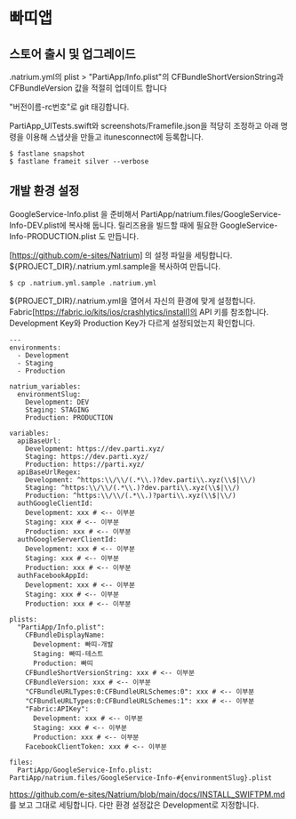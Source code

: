 # 빠띠앱

## 스토어 출시 및 업그레이드

.natrium.yml의 plist > "PartiApp/Info.plist"의 CFBundleShortVersionString과 CFBundleVersion 값을 적절히 업데이트 합니다

"버전이름-rc번호"로 git 태깅합니다.

PartiApp_UITests.swift와 screenshots/Framefile.json을 적당히 조정하고 아래 명령을 이용해 스냅샷을 만들고 itunesconnect에 등록합니다.

```
$ fastlane snapshot
$ fastlane frameit silver --verbose
```

## 개발 환경 설정

GoogleService-Info.plist 을 준비해서 PartiApp/natrium.files/GoogleService-Info-DEV.plist에 복사해 둡니다. 릴리즈용을 빌드할 때에 필요한 GoogleService-Info-PRODUCTION.plist 도 만듭니다.

[https://github.com/e-sites/Natrium] 의 설정 파일을 세팅합니다. ${PROJECT_DIR}/.natrium.yml.sample을 복사하여 만듭니다.

```
$ cp .natrium.yml.sample .natrium.yml
```

${PROJECT_DIR}/.natrium.yml을 열어서 자신의 환경에 맞게 설정합니다.
Fabric[https://fabric.io/kits/ios/crashlytics/install]의 API 키를 참조합니다.
Development Key와 Production Key가 다르게 설정되었는지 확인합니다.

```
---
environments:
  - Development
  - Staging
  - Production

natrium_variables:
  environmentSlug:
    Development: DEV
    Staging: STAGING
    Production: PRODUCTION

variables:
  apiBaseUrl:
    Development: https://dev.parti.xyz/
    Staging: https://dev.parti.xyz/
    Production: https://parti.xyz/
  apiBaseUrlRegex:
    Development: ^https:\\/\\/(.*\\.)?dev.parti\\.xyz(\\$|\\/)
    Staging: ^https:\\/\\/(.*\\.)?dev.parti\\.xyz(\\$|\\/)
    Production: ^https:\\/\\/(.*\\.)?parti\\.xyz(\\$|\\/)
  authGoogleClientId:
    Development: xxx # <-- 이부분
    Staging: xxx # <-- 이부분
    Production: xxx # <-- 이부분
  authGoogleServerClientId:
    Development: xxx # <-- 이부분
    Staging: xxx # <-- 이부분
    Production: xxx # <-- 이부분
  authFacebookAppId:
    Development: xxx # <-- 이부분
    Staging: xxx # <-- 이부분
    Production: xxx # <-- 이부분

plists:
  "PartiApp/Info.plist":
    CFBundleDisplayName:
      Development: 빠띠-개발
      Staging: 빠띠-테스트
      Production: 빠띠
    CFBundleShortVersionString: xxx # <-- 이부분
    CFBundleVersion: xxx # <-- 이부분
    "CFBundleURLTypes:0:CFBundleURLSchemes:0": xxx # <-- 이부분
    "CFBundleURLTypes:0:CFBundleURLSchemes:1": xxx # <-- 이부분
    "Fabric:APIKey":
      Development: xxx # <-- 이부분
      Staging: xxx # <-- 이부분
      Production: xxx # <-- 이부분
    FacebookClientToken: xxx # <-- 이부분

files:
  PartiApp/GoogleService-Info.plist: PartiApp/natrium.files/GoogleService-Info-#{environmentSlug}.plist
```

https://github.com/e-sites/Natrium/blob/main/docs/INSTALL_SWIFTPM.md 를 보고 그대로 세팅합니다. 다만 환경 설정값은 Development로 지정합니다.
